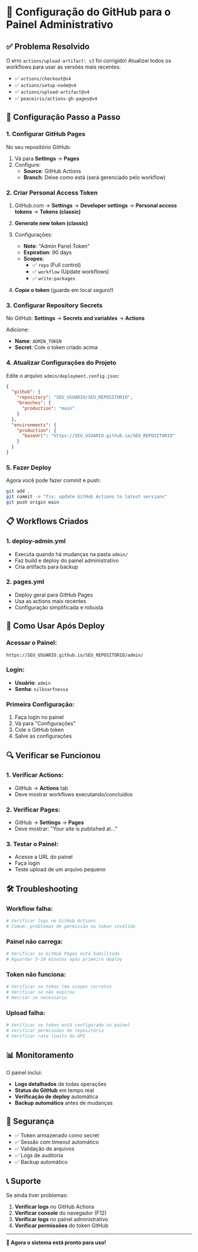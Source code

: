# 🚀 Configuração do GitHub para o Painel Administrativo

## ✅ **Problema Resolvido**

O erro `actions/upload-artifact: v3` foi corrigido! Atualizei todos os workflows para usar as versões mais recentes:

- ✅ `actions/checkout@v4`
- ✅ `actions/setup-node@v4` 
- ✅ `actions/upload-artifact@v4`
- ✅ `peaceiris/actions-gh-pages@v4`

## 🔧 **Configuração Passo a Passo**

### 1. **Configurar GitHub Pages**

No seu repositório GitHub:

1. Vá para **Settings** → **Pages**
2. Configure:
   - **Source**: GitHub Actions
   - **Branch**: Deixe como está (será gerenciado pelo workflow)

### 2. **Criar Personal Access Token**

1. GitHub.com → **Settings** → **Developer settings** → **Personal access tokens** → **Tokens (classic)**
2. **Generate new token (classic)**
3. Configurações:
   - **Note**: "Admin Panel Token"
   - **Expiration**: 90 days
   - **Scopes**:
     - ✅ `repo` (Full control)
     - ✅ `workflow` (Update workflows)
     - ✅ `write:packages`

4. **Copie o token** (guarde em local seguro!)

### 3. **Configurar Repository Secrets**

No GitHub: **Settings** → **Secrets and variables** → **Actions**

Adicione:
- **Name**: `ADMIN_TOKEN`
- **Secret**: Cole o token criado acima

### 4. **Atualizar Configurações do Projeto**

Edite o arquivo `admin/deployment.config.json`:

```json
{
  "github": {
    "repository": "SEU_USUARIO/SEU_REPOSITORIO",
    "branches": {
      "production": "main"
    }
  },
  "environments": {
    "production": {
      "baseUrl": "https://SEU_USUARIO.github.io/SEU_REPOSITORIO"
    }
  }
}
```

### 5. **Fazer Deploy**

Agora você pode fazer commit e push:

```bash
git add .
git commit -m "fix: update GitHub Actions to latest versions"
git push origin main
```

## 📋 **Workflows Criados**

### **1. deploy-admin.yml**
- Executa quando há mudanças na pasta `admin/`
- Faz build e deploy do painel administrativo
- Cria artifacts para backup

### **2. pages.yml** 
- Deploy geral para GitHub Pages
- Usa as actions mais recentes
- Configuração simplificada e robusta

## 🎯 **Como Usar Após Deploy**

### **Acessar o Painel:**
```
https://SEU_USUARIO.github.io/SEU_REPOSITORIO/admin/
```

### **Login:**
- **Usuário**: `admin`
- **Senha**: `nilknarfnessa`

### **Primeira Configuração:**
1. Faça login no painel
2. Vá para "Configurações"
3. Cole o GitHub token
4. Salve as configurações

## 🔍 **Verificar se Funcionou**

### **1. Verificar Actions:**
- GitHub → **Actions** tab
- Deve mostrar workflows executando/concluídos

### **2. Verificar Pages:**
- GitHub → **Settings** → **Pages**
- Deve mostrar: "Your site is published at..."

### **3. Testar o Painel:**
- Acesse a URL do painel
- Faça login
- Teste upload de um arquivo pequeno

## 🛠️ **Troubleshooting**

### **Workflow falha:**
```bash
# Verificar logs no GitHub Actions
# Comum: problemas de permissão ou token inválido
```

### **Painel não carrega:**
```bash
# Verificar se GitHub Pages está habilitado
# Aguardar 5-10 minutos após primeiro deploy
```

### **Token não funciona:**
```bash
# Verificar se token tem scopes corretos
# Verificar se não expirou
# Recriar se necessário
```

### **Upload falha:**
```bash
# Verificar se token está configurado no painel
# Verificar permissões do repositório
# Verificar rate limits da API
```

## 📊 **Monitoramento**

O painel inclui:
- **Logs detalhados** de todas operações
- **Status do GitHub** em tempo real
- **Verificação de deploy** automática
- **Backup automático** antes de mudanças

## 🔐 **Segurança**

- ✅ Token armazenado como secret
- ✅ Sessão com timeout automático
- ✅ Validação de arquivos
- ✅ Logs de auditoria
- ✅ Backup automático

## 📞 **Suporte**

Se ainda tiver problemas:

1. **Verificar logs** no GitHub Actions
2. **Verificar console** do navegador (F12)
3. **Verificar logs** no painel administrativo
4. **Verificar permissões** do token GitHub

---

**🎉 Agora o sistema está pronto para uso!**